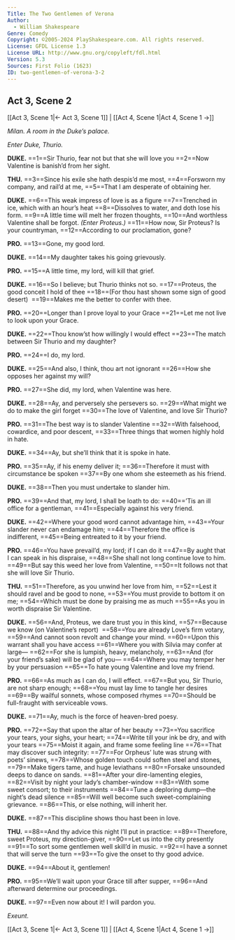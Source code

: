 ```yaml
---
Title: The Two Gentlemen of Verona
Author: 
  - William Shakespeare
Genre: Comedy
Copyright: ©2005-2024 PlayShakespeare.com. All rights reserved.
License: GFDL License 1.3
License URL: http://www.gnu.org/copyleft/fdl.html
Version: 5.3
Sources: First Folio (1623)
ID: two-gentlemen-of-verona-3-2
---
```


## Act 3, Scene 2
[[Act 3, Scene 1|← Act 3, Scene 1]] | [[Act 4, Scene 1|Act 4, Scene 1 →]]

*Milan. A room in the Duke’s palace.*

*Enter Duke, Thurio.*

**DUKE.**
==1==Sir Thurio, fear not but that she will love you
==2==Now Valentine is banish’d from her sight.

**THU.**
==3==Since his exile she hath despis’d me most,
==4==Forsworn my company, and rail’d at me,
==5==That I am desperate of obtaining her.

**DUKE.**
==6==This weak impress of love is as a figure
==7==Trenched in ice, which with an hour’s heat
==8==Dissolves to water, and doth lose his form.
==9==A little time will melt her frozen thoughts,
==10==And worthless Valentine shall be forgot.
*(Enter Proteus.)*
==11==How now, Sir Proteus? Is your countryman,
==12==According to our proclamation, gone?

**PRO.**
==13==Gone, my good lord.

**DUKE.**
==14==My daughter takes his going grievously.

**PRO.**
==15==A little time, my lord, will kill that grief.

**DUKE.**
==16==So I believe; but Thurio thinks not so.
==17==Proteus, the good conceit I hold of thee
==18==(For thou hast shown some sign of good desert) 
==19==Makes me the better to confer with thee.

**PRO.**
==20==Longer than I prove loyal to your Grace
==21==Let me not live to look upon your Grace.

**DUKE.**
==22==Thou know’st how willingly I would effect
==23==The match between Sir Thurio and my daughter?

**PRO.**
==24==I do, my lord.

**DUKE.**
==25==And also, I think, thou art not ignorant
==26==How she opposes her against my will?

**PRO.**
==27==She did, my lord, when Valentine was here.

**DUKE.**
==28==Ay, and perversely she persevers so.
==29==What might we do to make the girl forget
==30==The love of Valentine, and love Sir Thurio?

**PRO.**
==31==The best way is to slander Valentine
==32==With falsehood, cowardice, and poor descent,
==33==Three things that women highly hold in hate.

**DUKE.**
==34==Ay, but she’ll think that it is spoke in hate.

**PRO.**
==35==Ay, if his enemy deliver it;
==36==Therefore it must with circumstance be spoken
==37==By one whom she esteemeth as his friend.

**DUKE.**
==38==Then you must undertake to slander him.

**PRO.**
==39==And that, my lord, I shall be loath to do:
==40==’Tis an ill office for a gentleman,
==41==Especially against his very friend.

**DUKE.**
==42==Where your good word cannot advantage him,
==43==Your slander never can endamage him;
==44==Therefore the office is indifferent,
==45==Being entreated to it by your friend.

**PRO.**
==46==You have prevail’d, my lord; if I can do it
==47==By aught that I can speak in his dispraise,
==48==She shall not long continue love to him.
==49==But say this weed her love from Valentine,
==50==It follows not that she will love Sir Thurio.

**THU.**
==51==Therefore, as you unwind her love from him,
==52==Lest it should ravel and be good to none,
==53==You must provide to bottom it on me;
==54==Which must be done by praising me as much
==55==As you in worth dispraise Sir Valentine.

**DUKE.**
==56==And, Proteus, we dare trust you in this kind,
==57==Because we know (on Valentine’s report) 
==58==You are already Love’s firm votary,
==59==And cannot soon revolt and change your mind.
==60==Upon this warrant shall you have access
==61==Where you with Silvia may confer at large⁠—
==62==For she is lumpish, heavy, melancholy,
==63==And (for your friend’s sake) will be glad of you⁠—
==64==Where you may temper her by your persuasion
==65==To hate young Valentine and love my friend.

**PRO.**
==66==As much as I can do, I will effect.
==67==But you, Sir Thurio, are not sharp enough;
==68==You must lay lime to tangle her desires
==69==By wailful sonnets, whose composed rhymes
==70==Should be full-fraught with serviceable vows.

**DUKE.**
==71==Ay, much is the force of heaven-bred poesy.

**PRO.**
==72==Say that upon the altar of her beauty
==73==You sacrifice your tears, your sighs, your heart;
==74==Write till your ink be dry, and with your tears
==75==Moist it again, and frame some feeling line
==76==That may discover such integrity:
==77==For Orpheus’ lute was strung with poets’ sinews,
==78==Whose golden touch could soften steel and stones,
==79==Make tigers tame, and huge leviathans
==80==Forsake unsounded deeps to dance on sands.
==81==After your dire-lamenting elegies,
==82==Visit by night your lady’s chamber-window
==83==With some sweet consort; to their instruments
==84==Tune a deploring dump—the night’s dead silence
==85==Will well become such sweet-complaining grievance.
==86==This, or else nothing, will inherit her.

**DUKE.**
==87==This discipline shows thou hast been in love.

**THU.**
==88==And thy advice this night I’ll put in practice:
==89==Therefore, sweet Proteus, my direction-giver,
==90==Let us into the city presently
==91==To sort some gentlemen well skill’d in music.
==92==I have a sonnet that will serve the turn
==93==To give the onset to thy good advice.

**DUKE.**
==94==About it, gentlemen!

**PRO.**
==95==We’ll wait upon your Grace till after supper,
==96==And afterward determine our proceedings.

**DUKE.**
==97==Even now about it! I will pardon you.

*Exeunt.*

[[Act 3, Scene 1|← Act 3, Scene 1]] | [[Act 4, Scene 1|Act 4, Scene 1 →]]